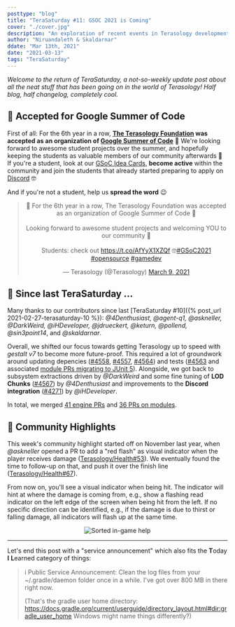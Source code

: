 ```yaml
---
posttype: "blog"
title: "TeraSaturday #11: GSOC 2021 is Coming"
cover: "./cover.jpg"
description: "An exploration of recent events in Terasology development."
author: "Niruandaleth & Skaldarnar"
ddate: "Mar 13th, 2021"
date: "2021-03-13"
tags: "TeraSaturday"
---
```


_Welcome to the return of TeraSaturday, a not-so-weekly update post about all the neat stuff that has been going on in
the world of Terasology! Half blog, half changelog, completely cool._

## 📯 Accepted for Google Summer of Code

First of all: For the 6th year in a row, **[The Terasology Foundation](https://summerofcode.withgoogle.com/organizations/5338575677161472/) was accepted as an organization of [Google Summer of Code](https://summerofcode.withgoogle.com/)** 🎉
We're looking forward to awesome student projects over the summer, and hopefully keeping the students as valuable members of our community afterwards 💚
If you're a student, look at our [GSoC Idea Cards](https://trello.com/b/5QQGHuTt/gsoc-gsod-ideas), **become active** within the community and join the students that already started preparing to apply on [Discord](https://discord.gg/terasology) 🤓

And if you're not a student, help us **spread the word** 😉

<div align="center">
<blockquote class="twitter-tweet"><p lang="en" dir="ltr">📯 For the 6th year in a row, The Terasology Foundation was accepted as an organization of Google Summer of Code 🎉<br><br>Looking forward to awesome student projects and welcoming YOU to our community 💚<br><br>Students: check out <a href="https://t.co/AfYyX1XZQf">https://t.co/AfYyX1XZQf</a> 🤓<a href="https://twitter.com/hashtag/GSoC2021?src=hash&amp;ref_src=twsrc%5Etfw">#GSoC2021</a> <a href="https://twitter.com/hashtag/opensource?src=hash&amp;ref_src=twsrc%5Etfw">#opensource</a> <a href="https://twitter.com/hashtag/gamedev?src=hash&amp;ref_src=twsrc%5Etfw">#gamedev</a></p>&mdash; Terasology (@Terasology) <a href="https://twitter.com/Terasology/status/1369389663912402948?ref_src=twsrc%5Etfw">March 9, 2021</a></blockquote> <script async src="https://platform.twitter.com/widgets.js" charset="utf-8"></script> 
</div>

## 📰 Since last TeraSaturday ...

Many thanks to our contributors since last [TeraSaturday #10]({% post_url 2021-02-27-terasaturday-10 %}): _@4Denthusiast, @agent-q1, @askneller, @DarkWeird, @iHDeveloper, @jdrueckert, @keturn, @pollend, @sin3point14_, and _@skaldarnar_.

Overall, we shifted our focus towards getting Terasology up to speed with _gestalt v7_ to become more future-proof. This required a lot of groundwork around updating depencies ([#4558], [#4557], [#4564]) and tests ([#4563] and associated [module PRs migrating to JUnit 5][modules:junit5]). Alongside, we got back to subsystem extractions driven by _@DarkWeird_ and some fine tuning of **LOD Chunks** ([#4567]) by _@4Denthusiast_ and improvements to the **Discord integration** ([#4271]) by _@iHDeveloper_.

In total, we merged [41 engine PRs](https://github.com/search?q=org%3AMovingBlocks+type%3Apr+merged%3A2021-02-27..2021-03-13) and [36 PRs on modules](https://github.com/search?q=org%3ATerasology+type%3Apr+merged%3A2021-02-27..2021-03-13).

## 🎀️ Community Highlights

This week's community highlight started off on November last year, when _@askneller_ opened a PR to add a "red flash" as visual indicator when the player receives damage ([Terasology/Health#53]).
We eventually found the time to follow-up on that, and push it over the finish line ([Terasology/Health#67]).

From now on, you'll see a visual indicator when being hit. The indicator will hint at where the damage is coming from, e.g., show a flashing read indicator on the left edge of the screen when being hit from the left.
If no specific direction can be identified, e.g., if the damage is due to thirst or falling damage, all indicators will flash up at the same time.

<p align="center">
<img src="{{ site.baseurl }}/img/terasaturday/11/damage-flash.gif" alt="Sorted in-game help"/>
</p>

---

Let's end this post with a "service announcement" which also fits the **T**oday **I** **L**earned category of things:

> ℹ️ Public Service Announcement: Clean the log files from your ~/.gradle/daemon folder once in a while. I've got over 800 MB in there right now.
>
> (That's the gradle user home directory: https://docs.gradle.org/current/userguide/directory_layout.html#dir:gradle_user_home
> Windows might name things differently?)

<!-- References -->

[#4271]: https://github.com/MovingBlocks/Terasology/pull/4271
[#4557]: https://github.com/MovingBlocks/Terasology/pull/4557
[#4558]: https://github.com/MovingBlocks/Terasology/pull/4558
[#4563]: https://github.com/MovingBlocks/Terasology/pull/4563
[#4564]: https://github.com/MovingBlocks/Terasology/pull/4564
[#4567]: https://github.com/MovingBlocks/Terasology/pull/4567
[modules:junit5]: https://github.com/search?q=org%3ATerasology+type%3Apr+merged%3A2021-02-27..2021-03-13+junit
[terasology/health#53]: https://github.com/Terasology/Health/pull/53
[terasology/health#67]: https://github.com/Terasology/Health/pull/67
